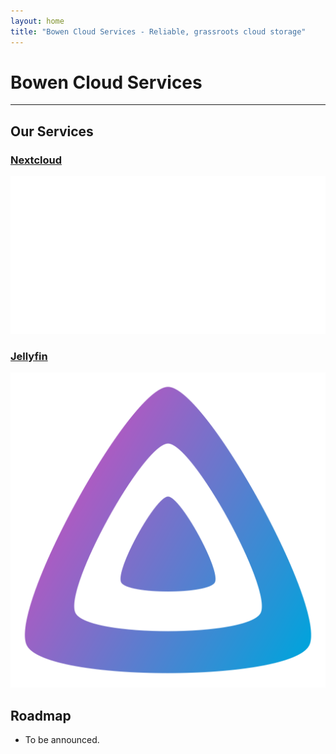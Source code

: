 ```yaml
---
layout: home
title: "Bowen Cloud Services - Reliable, grassroots cloud storage"
---
```


<div class="bg-[#c97c17] p-10 mb-5 border-b-8 border-b-gray-300">
    <div class="mx-auto container">
        <h1 class="text-center text-4xl font-bold text-sky-50 uppercase">Bowen Cloud Services</h1>
        <hr class="mx-auto my-3 border-gray-300 w-[50%]">
        <p id="time" class="text-center ext-xl text-gray-100"></p>
    </div>
</div>

<div class="mx-auto container">
    <h2 class="text-3xl m-2">Our Services</h2>
    <div class="flex flex-wrap sm:gap-4 justify-around sm:justify-normal">
        <div class="h-40 w-40 relative rounded-lg bg-sky-800"><a href="https://cloud.bowenchen.xyz">
                <h3 class="z-10 absolute m-3 text-lg text-center text-gray-50">Nextcloud</h3>
                <img class="transition-transform absolute z-20 h-full bg-sky-500 p-5 rounded-lg sm:hover:translate-y-12"
                    src="assets/images/nextcloud-icon.svg">
            </a>
        </div>
        <div class="h-40 w-40 relative rounded-lg bg-gray-700"><a href="https://jellyfin.bowenchen.xyz">
                <h3 class="z-10 absolute m-3 text-lg text-center text-gray-50">Jellyfin</h3>
                <img class="transition-transform absolute z-20 h-full bg-slate-800 p-5 rounded-lg sm:hover:translate-y-12"
                    src="assets/images/jellyfin-icon.svg">
            </a>
        </div>
    </div>
    <h2 class="text-3xl m-2 mt-4">Roadmap</h2>
    <ul class="mx-6">
        <li>To be announced.</li>
    </ul>
</div>

<script>
    const updateClock = () => {
        document.querySelector("#time").innerHTML = new Date().toLocaleString();
    }
    updateClock();
    setInterval(updateClock, 1000)
</script>